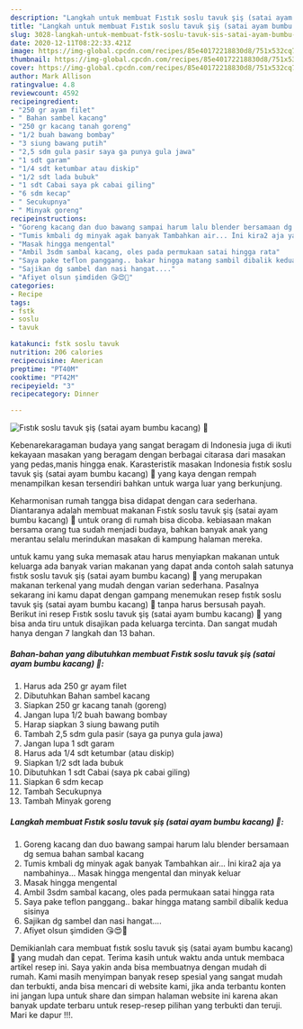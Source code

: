 ```yaml
---
description: "Langkah untuk membuat Fıstık soslu tavuk şiş (satai ayam bumbu kacang) 🍢 teraktual"
title: "Langkah untuk membuat Fıstık soslu tavuk şiş (satai ayam bumbu kacang) 🍢 teraktual"
slug: 3028-langkah-untuk-membuat-fstk-soslu-tavuk-sis-satai-ayam-bumbu-kacang-teraktual
date: 2020-12-11T08:22:33.421Z
image: https://img-global.cpcdn.com/recipes/85e40172218830d8/751x532cq70/fistik-soslu-tavuk-sis-satai-ayam-bumbu-kacang-🍢-foto-resep-utama.jpg
thumbnail: https://img-global.cpcdn.com/recipes/85e40172218830d8/751x532cq70/fistik-soslu-tavuk-sis-satai-ayam-bumbu-kacang-🍢-foto-resep-utama.jpg
cover: https://img-global.cpcdn.com/recipes/85e40172218830d8/751x532cq70/fistik-soslu-tavuk-sis-satai-ayam-bumbu-kacang-🍢-foto-resep-utama.jpg
author: Mark Allison
ratingvalue: 4.8
reviewcount: 4592
recipeingredient:
- "250 gr ayam filet"
- " Bahan sambel kacang"
- "250 gr kacang tanah goreng"
- "1/2 buah bawang bombay"
- "3 siung bawang putih"
- "2,5 sdm gula pasir saya ga punya gula jawa"
- "1 sdt garam"
- "1/4 sdt ketumbar atau diskip"
- "1/2 sdt lada bubuk"
- "1 sdt Cabai saya pk cabai giling"
- "6 sdm kecap"
- " Secukupnya"
- " Minyak goreng"
recipeinstructions:
- "Goreng kacang dan duo bawang sampai harum lalu blender bersamaan dg semua bahan sambal kacang"
- "Tumis kmbali dg minyak agak banyak Tambahkan air... İni kira2 aja ya nambahinya... Masak hingga mengental dan minyak keluar"
- "Masak hingga mengental"
- "Ambil 3sdm sambal kacang, oles pada permukaan satai hingga rata"
- "Saya pake teflon panggang.. bakar hingga matang sambil dibalik kedua sisinya"
- "Sajikan dg sambel dan nasi hangat...."
- "Afiyet olsun şimdiden 😘😍🍢"
categories:
- Recipe
tags:
- fstk
- soslu
- tavuk

katakunci: fstk soslu tavuk 
nutrition: 206 calories
recipecuisine: American
preptime: "PT40M"
cooktime: "PT42M"
recipeyield: "3"
recipecategory: Dinner

---
```



![Fıstık soslu tavuk şiş (satai ayam bumbu kacang) 🍢](https://img-global.cpcdn.com/recipes/85e40172218830d8/751x532cq70/fistik-soslu-tavuk-sis-satai-ayam-bumbu-kacang-🍢-foto-resep-utama.jpg)

Kebenarekaragaman budaya yang sangat beragam di Indonesia juga di ikuti kekayaan masakan yang beragam dengan berbagai citarasa dari masakan yang pedas,manis hingga enak. Karasteristik masakan Indonesia fıstık soslu tavuk şiş (satai ayam bumbu kacang) 🍢 yang kaya dengan rempah menampilkan kesan tersendiri bahkan untuk warga luar yang berkunjung.


Keharmonisan rumah tangga bisa didapat dengan cara sederhana. Diantaranya adalah membuat makanan Fıstık soslu tavuk şiş (satai ayam bumbu kacang) 🍢 untuk orang di rumah bisa dicoba. kebiasaan makan bersama orang tua sudah menjadi budaya, bahkan banyak anak yang merantau selalu merindukan masakan di kampung halaman mereka.



untuk kamu yang suka memasak atau harus menyiapkan makanan untuk keluarga ada banyak varian makanan yang dapat anda contoh salah satunya fıstık soslu tavuk şiş (satai ayam bumbu kacang) 🍢 yang merupakan makanan terkenal yang mudah dengan varian sederhana. Pasalnya sekarang ini kamu dapat dengan gampang menemukan resep fıstık soslu tavuk şiş (satai ayam bumbu kacang) 🍢 tanpa harus bersusah payah.
Berikut ini resep Fıstık soslu tavuk şiş (satai ayam bumbu kacang) 🍢 yang bisa anda tiru untuk disajikan pada keluarga tercinta. Dan sangat mudah hanya dengan 7 langkah dan 13 bahan.


<!--inarticleads1-->

##### Bahan-bahan yang dibutuhkan membuat Fıstık soslu tavuk şiş (satai ayam bumbu kacang) 🍢:

1. Harus ada 250 gr ayam filet
1. Dibutuhkan  Bahan sambel kacang
1. Siapkan 250 gr kacang tanah (goreng)
1. Jangan lupa 1/2 buah bawang bombay
1. Harap siapkan 3 siung bawang putih
1. Tambah 2,5 sdm gula pasir (saya ga punya gula jawa)
1. Jangan lupa 1 sdt garam
1. Harus ada 1/4 sdt ketumbar (atau diskip)
1. Siapkan 1/2 sdt lada bubuk
1. Dibutuhkan 1 sdt Cabai (saya pk cabai giling)
1. Siapkan 6 sdm kecap
1. Tambah  Secukupnya
1. Tambah  Minyak goreng




<!--inarticleads2-->

##### Langkah membuat  Fıstık soslu tavuk şiş (satai ayam bumbu kacang) 🍢:

1. Goreng kacang dan duo bawang sampai harum lalu blender bersamaan dg semua bahan sambal kacang
1. Tumis kmbali dg minyak agak banyak Tambahkan air... İni kira2 aja ya nambahinya... Masak hingga mengental dan minyak keluar
1. Masak hingga mengental
1. Ambil 3sdm sambal kacang, oles pada permukaan satai hingga rata
1. Saya pake teflon panggang.. bakar hingga matang sambil dibalik kedua sisinya
1. Sajikan dg sambel dan nasi hangat....
1. Afiyet olsun şimdiden 😘😍🍢




Demikianlah cara membuat fıstık soslu tavuk şiş (satai ayam bumbu kacang) 🍢 yang mudah dan cepat. Terima kasih untuk waktu anda untuk membaca artikel resep ini. Saya yakin anda bisa membuatnya dengan mudah di rumah. Kami masih menyimpan banyak resep spesial yang sangat mudah dan terbukti, anda bisa mencari di website kami, jika anda terbantu konten ini jangan lupa untuk share dan simpan halaman website ini karena akan banyak update terbaru untuk resep-resep pilihan yang terbukti dan teruji. Mari ke dapur !!!. 
